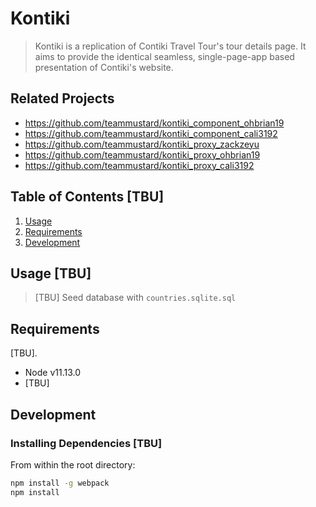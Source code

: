 # Kontiki

> Kontiki is a replication of Contiki Travel Tour's tour details page. It aims to provide the identical seamless, single-page-app based presentation of Contiki's website.

## Related Projects

  - https://github.com/teammustard/kontiki_component_ohbrian19
  - https://github.com/teammustard/kontiki_component_cali3192
  - https://github.com/teammustard/kontiki_proxy_zackzeyu
  - https://github.com/teammustard/kontiki_proxy_ohbrian19
  - https://github.com/teammustard/kontiki_proxy_cali3192

## Table of Contents [TBU]

1. [Usage](#Usage)
1. [Requirements](#requirements)
1. [Development](#development)

## Usage [TBU]

> [TBU]
> Seed database with `countries.sqlite.sql`

## Requirements

[TBU].

- Node v11.13.0
- [TBU]

## Development

### Installing Dependencies [TBU]

From within the root directory:

```sh
npm install -g webpack
npm install
```
